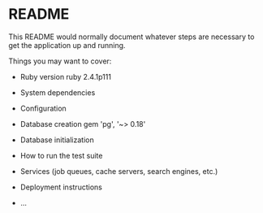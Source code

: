 # README

This README would normally document whatever steps are necessary to get the
application up and running.

Things you may want to cover:

* Ruby version
	ruby 2.4.1p111
* System dependencies
	
* Configuration

* Database creation
	gem 'pg', '~> 0.18'
* Database initialization

* How to run the test suite

* Services (job queues, cache servers, search engines, etc.)

* Deployment instructions

* ...

